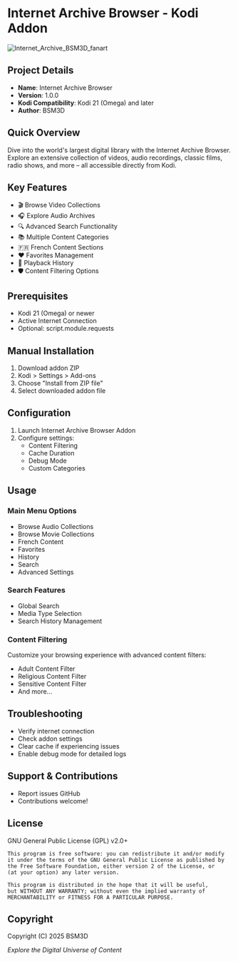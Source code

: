# Internet Archive Browser - Kodi Addon
![Internet_Archive_BSM3D_fanart](https://github.com/user-attachments/assets/ba70864e-df7e-4fb9-bdbe-3c6ac05effaf)

## Project Details

- **Name**: Internet Archive Browser
- **Version**: 1.0.0
- **Kodi Compatibility**: Kodi 21 (Omega) and later
- **Author**: BSM3D

## Quick Overview

Dive into the world's largest digital library with the Internet Archive Browser. Explore an extensive collection of videos, audio recordings, classic films, radio shows, and more – all accessible directly from Kodi.

## Key Features

- 🎬 Browse Video Collections
- 🎧 Explore Audio Archives
- 🔍 Advanced Search Functionality
- 📚 Multiple Content Categories
- 🇫🇷 French Content Sections
- ❤️ Favorites Management
- 📅 Playback History
- 🛡️ Content Filtering Options

## Prerequisites

- Kodi 21 (Omega) or newer
- Active Internet Connection
- Optional: script.module.requests

## Manual Installation

1. Download addon ZIP
2. Kodi > Settings > Add-ons
3. Choose "Install from ZIP file"
4. Select downloaded addon file

## Configuration

1. Launch Internet Archive Browser Addon
2. Configure settings:
   - Content Filtering
   - Cache Duration
   - Debug Mode
   - Custom Categories

## Usage

### Main Menu Options
- Browse Audio Collections
- Browse Movie Collections
- French Content
- Favorites
- History
- Search
- Advanced Settings

### Search Features
- Global Search
- Media Type Selection
- Search History Management

### Content Filtering
Customize your browsing experience with advanced content filters:
- Adult Content Filter
- Religious Content Filter
- Sensitive Content Filter
- And more...

## Troubleshooting

- Verify internet connection
- Check addon settings
- Clear cache if experiencing issues
- Enable debug mode for detailed logs

## Support & Contributions

- Report issues GitHub
- Contributions welcome!

## License

GNU General Public License (GPL) v2.0+

```
This program is free software: you can redistribute it and/or modify
it under the terms of the GNU General Public License as published by
the Free Software Foundation, either version 2 of the License, or
(at your option) any later version.

This program is distributed in the hope that it will be useful,
but WITHOUT ANY WARRANTY; without even the implied warranty of
MERCHANTABILITY or FITNESS FOR A PARTICULAR PURPOSE.
```

## Copyright

Copyright (C) 2025 BSM3D

*Explore the Digital Universe of Content*

